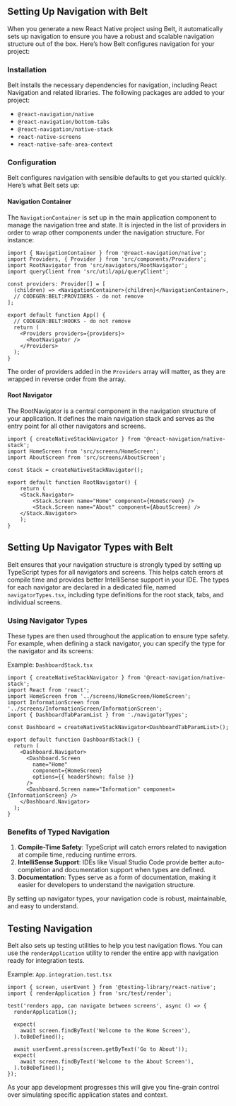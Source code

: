 ## Setting Up Navigation with Belt

When you generate a new React Native project using Belt, it automatically sets up navigation to ensure you have a robust and scalable navigation structure out of the box. Here’s how Belt configures navigation for your project:

### Installation

Belt installs the necessary dependencies for navigation, including React Navigation and related libraries. The following packages are added to your project:

- `@react-navigation/native`
- `@react-navigation/bottom-tabs`
- `@react-navigation/native-stack`
- `react-native-screens`
- `react-native-safe-area-context`

### Configuration

Belt configures navigation with sensible defaults to get you started quickly. Here’s what Belt sets up:

#### Navigation Container
The `NavigationContainer` is set up in the main application component to manage the navigation tree and state. It is injected in the list of providers in order to wrap other components under the navigation structure. For instance:

   ```tsx
   import { NavigationContainer } from '@react-navigation/native';
   import Providers, { Provider } from 'src/components/Providers';
   import RootNavigator from 'src/navigators/RootNavigator';
   import queryClient from 'src/util/api/queryClient';

   const providers: Provider[] = [
     (children) => <NavigationContainer>{children}</NavigationContainer>,
     // CODEGEN:BELT:PROVIDERS - do not remove
   ];

   export default function App() {
     // CODEGEN:BELT:HOOKS - do not remove
     return (
       <Providers providers={providers}>
         <RootNavigator />
       </Providers>
     );
   }
   ```
The order of providers added in the `Providers` array will matter, as they are wrapped in reverse order from the array.

#### Root Navigator
The RootNavigator is a central component in the navigation structure of your application. It defines the main navigation stack and serves as the entry point for all other navigators and screens.

```tsx
import { createNativeStackNavigator } from '@react-navigation/native-stack';
import HomeScreen from 'src/screens/HomeScreen';
import AboutScreen from 'src/screens/AboutScreen';

const Stack = createNativeStackNavigator();

export default function RootNavigator() {
    return (
    <Stack.Navigator>
        <Stack.Screen name="Home" component={HomeScreen} />
        <Stack.Screen name="About" component={AboutScreen} />
    </Stack.Navigator>
    );
}
```

## Setting Up Navigator Types with Belt

Belt ensures that your navigation structure is strongly typed by setting up TypeScript types for all navigators and screens. This helps catch errors at compile time and provides better IntelliSense support in your IDE. The types for each navigator are declared in a dedicated file, named `navigatorTypes.tsx`, including type definitions for the root stack, tabs, and individual screens.

### Using Navigator Types

These types are then used throughout the application to ensure type safety. For example, when defining a stack navigator, you can specify the type for the navigator and its screens:

Example: `DashboardStack.tsx`

```tsx
import { createNativeStackNavigator } from '@react-navigation/native-stack';
import React from 'react';
import HomeScreen from '../screens/HomeScreen/HomeScreen';
import InformationScreen from '../screens/InformationScreen/InformationScreen';
import { DashboardTabParamList } from './navigatorTypes';

const Dashboard = createNativeStackNavigator<DashboardTabParamList>();

export default function DashboardStack() {
  return (
    <Dashboard.Navigator>
      <Dashboard.Screen
        name="Home"
        component={HomeScreen}
        options={{ headerShown: false }}
      />
      <Dashboard.Screen name="Information" component={InformationScreen} />
    </Dashboard.Navigator>
  );
}
```

### Benefits of Typed Navigation

1. **Compile-Time Safety**: TypeScript will catch errors related to navigation at compile time, reducing runtime errors.
2. **IntelliSense Support**: IDEs like Visual Studio Code provide better auto-completion and documentation support when types are defined.
3. **Documentation**: Types serve as a form of documentation, making it easier for developers to understand the navigation structure.

By setting up navigator types, your navigation code is robust, maintainable, and easy to understand.

## Testing Navigation

Belt also sets up testing utilities to help you test navigation flows. You can use the `renderApplication` utility to render the entire app with navigation ready for integration tests. 

Example: `App.integration.test.tsx`

```tsx
import { screen, userEvent } from '@testing-library/react-native';
import { renderApplication } from 'src/test/render';

test('renders app, can navigate between screens', async () => {
  renderApplication();

  expect(
    await screen.findByText('Welcome to the Home Screen'),
  ).toBeDefined();

  await userEvent.press(screen.getByText('Go to About'));
  expect(
    await screen.findByText('Welcome to the About Screen'),
  ).toBeDefined();
});
```

As your app development progresses this will give you fine-grain control over simulating specific application states and context.
